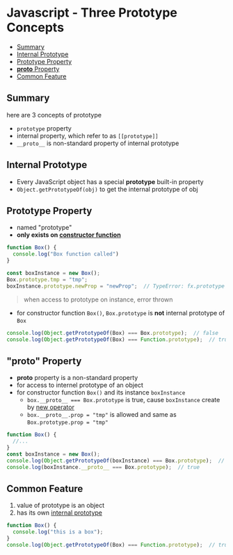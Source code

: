 # Javascript - Three Prototype Concepts

* [Summary](#summary)
* [Internal Prototype](#internal-prototype)
* [Prototype Property](#prototype-property)
* [__proto__ Property](#proto-property)
* [Common Feature](#common-feature)

## Summary

here are 3 concepts of prototype

- `prototype` property
- internal property, which refer to as `[[prototype]]`
- `__proto__` is non-standard property of internal prototype

## Internal Prototype

- Every JavaScript object has a special **prototype** built-in property
- `Object.getPrototypeOf(obj)` to get the internal prototype of obj

## Prototype Property

- named "prototype"
- **only exists on [constructor function](javascript-constructor.md)**

```js
function Box() {
  console.log("Box function called")
}

const boxInstance = new Box();
Box.prototype.tmp = "tmp";
boxInstance.prototype.newProp = "newProp";  // TypeError: fx.prototype is undefined
```

> when access to prototype on instance, error thrown

- for constructor function `Box()`, `Box.prototype` is **not** internal prototype of `Box`

```js
console.log(Object.getPrototypeOf(Box) === Box.prototype);  // false
console.log(Object.getPrototypeOf(Box) === Function.prototype);  // true
```

## "__proto__" Property

- __proto__ property is a non-standard property
- for access to internel prototype of an object
- for constructor function `Box()` and its instance `boxInstance`
  - `box.__proto__ === Box.prototype` is true, cause `boxInstance` create by [new operator](javascript-operator-new.md)
  - `box.__proto__.prop = "tmp"` is allowed and same as `Box.prototype.prop = "tmp"`

```js
function Box() {
  //...
}
const boxInstance = new Box();
console.log(Object.getPrototypeOf(boxInstance) === Box.prototype);  // true
console.log(boxInstance.__proto__ === Box.prototype);  // true
```

## Common Feature

1. value of prototype is an object
2. has its own [internal prototype](#internal-prototype)

```js
function Box() {
  console.log("this is a box");
}
console.log(Object.getPrototypeOf(Box) === Function.prototype);  // true
```
